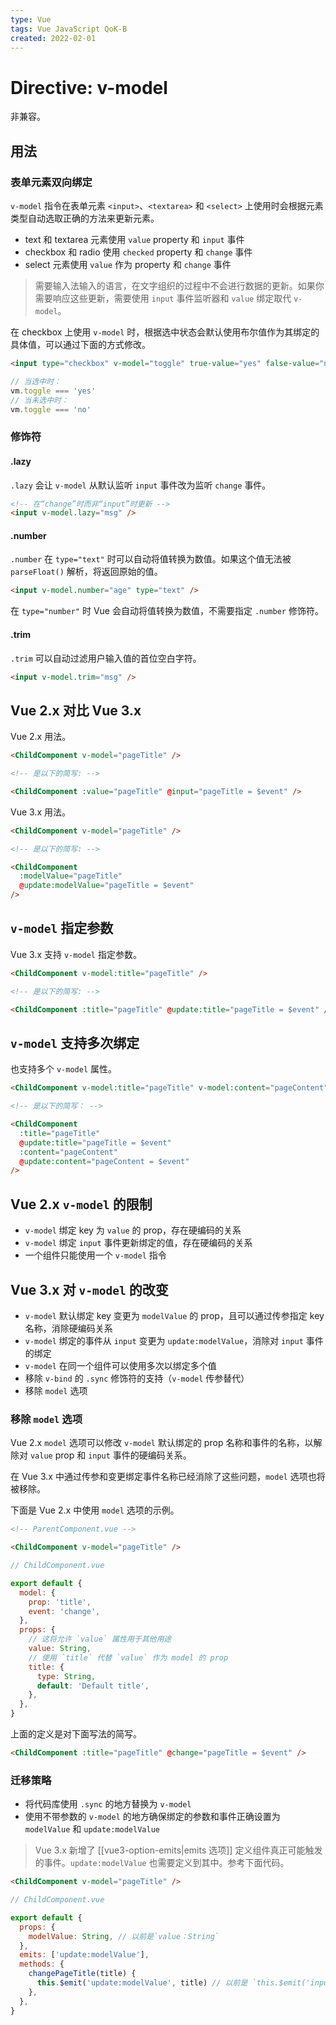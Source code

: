 ```yaml
---
type: Vue
tags: Vue JavaScript QoK-B
created: 2022-02-01
---
```


# Directive: v-model

非兼容。

## 用法

### 表单元素双向绑定

`v-model` 指令在表单元素 `<input>`、`<textarea>` 和 `<select>` 上使用时会根据元素类型自动选取正确的方法来更新元素。

- text 和 textarea 元素使用 `value` property 和 `input` 事件
- checkbox 和 radio 使用 `checked` property 和 `change` 事件
- select 元素使用 `value` 作为 property 和 `change` 事件

> 需要输入法输入的语言，在文字组织的过程中不会进行数据的更新。如果你需要响应这些更新，需要使用 `input` 事件监听器和 `value` 绑定取代 `v-model`。

在 checkbox 上使用 `v-model` 时，根据选中状态会默认使用布尔值作为其绑定的具体值，可以通过下面的方式修改。

```html
<input type="checkbox" v-model="toggle" true-value="yes" false-value="no" />
```

```js
// 当选中时：
vm.toggle === 'yes'
// 当未选中时：
vm.toggle === 'no'
```

### 修饰符

#### .lazy

`.lazy` 会让 `v-model` 从默认监听 `input` 事件改为监听 `change` 事件。

```html
<!-- 在“change”时而非“input”时更新 -->
<input v-model.lazy="msg" />
```

#### .number

`.number` 在 `type="text"` 时可以自动将值转换为数值。如果这个值无法被 `parseFloat()` 解析，将返回原始的值。

```html
<input v-model.number="age" type="text" />
```

在 `type="number"` 时 Vue 会自动将值转换为数值，不需要指定 `.number` 修饰符。

#### .trim

`.trim` 可以自动过滤用户输入值的首位空白字符。

```html
<input v-model.trim="msg" />
```

## Vue 2.x 对比 Vue 3.x

Vue 2.x 用法。

```html
<ChildComponent v-model="pageTitle" />

<!-- 是以下的简写: -->

<ChildComponent :value="pageTitle" @input="pageTitle = $event" />
```

Vue 3.x 用法。

```html
<ChildComponent v-model="pageTitle" />

<!-- 是以下的简写: -->

<ChildComponent
  :modelValue="pageTitle"
  @update:modelValue="pageTitle = $event"
/>
```

## `v-model` 指定参数

Vue 3.x 支持 `v-model` 指定参数。

```html
<ChildComponent v-model:title="pageTitle" />

<!-- 是以下的简写: -->

<ChildComponent :title="pageTitle" @update:title="pageTitle = $event" />
```

## `v-model` 支持多次绑定

也支持多个 `v-model` 属性。

```html
<ChildComponent v-model:title="pageTitle" v-model:content="pageContent" />

<!-- 是以下的简写： -->

<ChildComponent
  :title="pageTitle"
  @update:title="pageTitle = $event"
  :content="pageContent"
  @update:content="pageContent = $event"
/>
```

## Vue 2.x `v-model` 的限制

- `v-model` 绑定 key 为 `value` 的 prop，存在硬编码的关系
- `v-model` 绑定 `input` 事件更新绑定的值，存在硬编码的关系
- 一个组件只能使用一个 `v-model` 指令

## Vue 3.x 对 `v-model` 的改变

- `v-model` 默认绑定 key 变更为 `modelValue` 的 prop，且可以通过传参指定 key 名称，消除硬编码关系
- `v-model` 绑定的事件从 `input` 变更为 `update:modelValue`，消除对 `input` 事件的绑定
- `v-model` 在同一个组件可以使用多次以绑定多个值
- 移除 `v-bind` 的 `.sync` 修饰符的支持（`v-model` 传参替代）
- 移除 `model` 选项

### 移除 `model` 选项

Vue 2.x `model` 选项可以修改 `v-model` 默认绑定的 prop 名称和事件的名称，以解除对 `value` prop 和 `input` 事件的硬编码关系。

在 Vue 3.x 中通过传参和变更绑定事件名称已经消除了这些问题，`model` 选项也将被移除。

下面是 Vue 2.x 中使用 `model` 选项的示例。

```html
<!-- ParentComponent.vue -->

<ChildComponent v-model="pageTitle" />
```

```js
// ChildComponent.vue

export default {
  model: {
    prop: 'title',
    event: 'change',
  },
  props: {
    // 这将允许 `value` 属性用于其他用途
    value: String,
    // 使用 `title` 代替 `value` 作为 model 的 prop
    title: {
      type: String,
      default: 'Default title',
    },
  },
}
```

上面的定义是对下面写法的简写。

```html
<ChildComponent :title="pageTitle" @change="pageTitle = $event" />
```

### 迁移策略

- 将代码库使用 `.sync` 的地方替换为 `v-model`
- 使用不带参数的 `v-model` 的地方确保绑定的参数和事件正确设置为 `modelValue` 和 `update:modelValue`

> Vue 3.x 新增了 [[vue3-option-emits|emits 选项]] 定义组件真正可能触发的事件。`update:modelValue` 也需要定义到其中。参考下面代码。

```html
<ChildComponent v-model="pageTitle" />
```

```js
// ChildComponent.vue

export default {
  props: {
    modelValue: String, // 以前是`value：String`
  },
  emits: ['update:modelValue'],
  methods: {
    changePageTitle(title) {
      this.$emit('update:modelValue', title) // 以前是 `this.$emit('input', title)`
    },
  },
}
```
